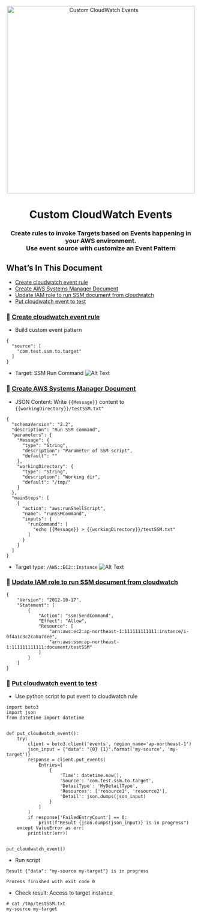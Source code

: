<p align="center">
  <a href="https://dev.to/vumdao">
    <img alt="Custom CloudWatch Events" src="https://dev-to-uploads.s3.amazonaws.com/i/v31e8t4rtkazjajpbo5q.png" width="500" />
  </a>
</p>
<h1 align="center">
  Custom CloudWatch Events
</h1>


<h3 align="center">
  <div>Create rules to invoke Targets based on Events happening in your AWS environment. </div>
  <div>Use event source with customize an Event Pattern</d>
</h3>


## What’s In This Document 
- [Create cloudwatch event rule](#-Create-cloudwatch-event-rule)
- [Create AWS Systems Manager Document](#-Create-AWS-Systems-Manager-Document)
- [Update IAM role to run SSM document from cloudwatch](#-Update-IAM-role-to-run-SSM-document-from-cloudwatch)
- [Put cloudwatch event to test](#-Put-cloudwatch-event-to-test)


### 🚀 **[Create cloudwatch event rule](#-Create-cloudwatch-event-rule)**
- Build custom event pattern
```
{
  "source": [
    "com.test.ssm.to.target"
  ]
}
```
- Target: SSM Run Command
![Alt Text](https://dev-to-uploads.s3.amazonaws.com/i/091ber3if66wkgb8wr9m.png)

### 🚀 **[Create AWS Systems Manager Document](#-Create-AWS-Systems-Manager-Document)**
- JSON Content: Write `{{Message}}` content to `{{workingDirectory}}/testSSM.txt"`
```
{
  "schemaVersion": "2.2",
  "description": "Run SSM command",
  "parameters": {
    "Message": {
      "type": "String",
      "description": "Parameter of SSM script",
      "default": ""
    },
    "workingDirectory": {
      "type": "String",
      "description": "Working dir",
      "default": "/tmp/"
    }
  },
  "mainSteps": [
    {
      "action": "aws:runShellScript",
      "name": "runSSMCommand",
      "inputs": {
        "runCommand": [
          "echo {{Message}} > {{workingDirectory}}/testSSM.txt"
        ]
      }
    }
  ]
}
```
- Target type: `/AWS::EC2::Instance`
![Alt Text](https://dev-to-uploads.s3.amazonaws.com/i/hh9ofpgelwb5ux8r3sig.png)

### 🚀 **[Update IAM role to run SSM document from cloudwatch](#-Update-IAM-role-to-run-SSM-document-from-cloudwatch)**
```
{
    "Version": "2012-10-17",
    "Statement": [
        {
            "Action": "ssm:SendCommand",
            "Effect": "Allow",
            "Resource": [
                "arn:aws:ec2:ap-northeast-1:111111111111:instance/i-0f4a1c3c2ca0a7dee",
                "arn:aws:ssm:ap-northeast-1:111111111111:document/testSSM"
            ]
        }
    ]
}
```

### 🚀 **[Put cloudwatch event to test](#-Put-cloudwatch-event-to-test)**
- Use python script to put event to cloudwatch rule
```
import boto3
import json
from datetime import datetime


def put_cloudwatch_event():
    try:
        client = boto3.client('events', region_name='ap-northeast-1')
        json_input = {"data": "{0} {1}".format('my-source', 'my-target')}
        response = client.put_events(
            Entries=[
                {
                    'Time': datetime.now(),
                    'Source': 'com.test.ssm.to.target',
                    'DetailType': 'MyDetailType',
                    'Resources': ['resource1', 'resource2'],
                    'Detail': json.dumps(json_input)
                }
            ]
        )
        if response['FailedEntryCount'] == 0:
            print(f"Result {json.dumps(json_input)} is in progress")
    except ValueError as err:
        print(str(err))


put_cloudwatch_event()
```

- Run script
```
Result {"data": "my-source my-target"} is in progress

Process finished with exit code 0
```

- Check result: Access to target instance
```
# cat /tmp/testSSM.txt 
my-source my-target
```